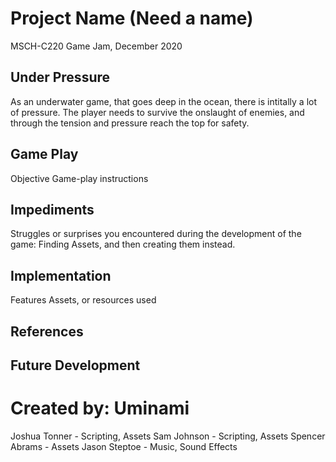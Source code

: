 # Project Name (Need a name)
MSCH-C220 Game Jam, December 2020

## Under Pressure
As an underwater game, that goes deep in the ocean, there is intitally a lot of pressure. The player needs to survive the onslaught of enemies, and through the tension and pressure reach the top for safety. 

## Game Play
Objective
Game-play instructions

## Impediments
Struggles or surprises you encountered during the development of the game: Finding Assets, and then creating them instead. 

## Implementation
Features
Assets, or resources used

## References

## Future Development

# Created by: Uminami
Joshua Tonner - Scripting, Assets
Sam Johnson - Scripting, Assets
Spencer Abrams - Assets
Jason Steptoe - Music, Sound Effects
